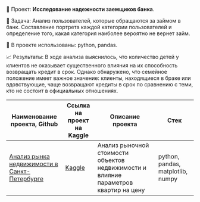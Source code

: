 📑 Проект: **Исследование надежности заемщиков банка**. 

📌 Задача: Анализ пользователей, которые обращаются за займом в банк. Составление портрета каждой категории пользователей и определение того, какая категория наиболее вероятно не вернет займ.

🔧 В проекте использованы: python, pandas.

📈 Результаты: В ходе анализа выяснилось, что количество детей у клиентов не оказывает существенного влияния на их способность возвращать кредит в срок. Однако обнаружено, что семейное положение имеет важное значение: клиенты, находящиеся в браке или вдовствующие, чаще возвращают кредиты в срок по сравнению с теми, кто не состоит в официальных отношениях. 
 

| Наименование проекта, Github        | Ссылка на проект на Kaggle                                                                       | Описание проекта                                                                                                                                    | Стек                                                         |
| ----------------------------------- |--------------------------------------------------------------------------------------------------| ----------------------------------------------------------------------------------------------------------------------------------------------------| ------------------------------------------------------------ |
| [Анализ рынка недвижимости в Санкт-Петербурге]() | [Kaggle](https://www.kaggle.com/code/warmduck/3-practicum)                            | Анализ рыночной стоимости объектов недвижимости и влияние параметров квартир на цену                                                                | python, pandas, matplotlib, numpy |

